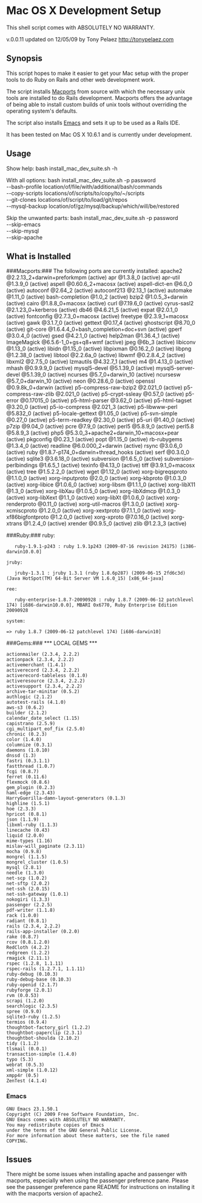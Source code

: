 Mac OS X Development Setup
===========================

This shell script comes with ABSOLUTELY NO WARRANTY.

v.0.0.11 updated on 12/05/09
by Tony Pelaez http://tonypelaez.com

Synopsis
--------

This script hopes to make it easier to get your Mac setup with the proper tools to do 
Ruby on Rails and other web development work.

The script installs [Macports](http://www.macports.org/ "Macports") from source with 
which the necessary unix tools are installed to do Rails development. Macports offers the 
advantage of being able to install custom builds of unix tools without overriding the operating
system's defaults.

The script also installs [Emacs](http://www.gnu.org/software/emacs/ "Emacs") and sets it up to be used as a Rails IDE.

It has been tested on Mac OS X 10.6.1 and is currently under development.

Usage
-----

Show help:
	bash install_mac_dev_suite.sh -h
	
With all options:
	bash install_mac_dev_suite.sh -p password \
	--bash-profile location/of/file/with/additional/bash/commands \
	--copy-scripts locations/of/scripts/to/copy/to/~/scripts \
	--git-clones locations/of/script/to/load/git/repos \
	--mysql-backup location/of/gz/mysql/backup/which/will/be/restored

Skip the unwanted parts:
	bash install_mac_dev_suite.sh -p password \
	--skip-emacs \
	--skip-mysql \
	--skip-apache

What is Installed
-----------------

###Macports:###
	The following ports are currently installed:
	  apache2 @2.2.13_2+darwin+preforkmpm (active)
	  apr @1.3.8_0 (active)
	  apr-util @1.3.9_0 (active)
	  aspell @0.60.6_2+macosx (active)
	  aspell-dict-en @6.0_0 (active)
	  autoconf @2.64_2 (active)
	  autoconf213 @2.13_1 (active)
	  automake @1.11_0 (active)
	  bash-completion @1.0_2 (active)
	  bzip2 @1.0.5_3+darwin (active)
	  cairo @1.8.8_0+macosx (active)
	  curl @7.19.6_0 (active)
	  cyrus-sasl2 @2.1.23_0+kerberos (active)
	  db46 @4.6.21_5 (active)
	  expat @2.0.1_0 (active)
	  fontconfig @2.7.3_0+macosx (active)
	  freetype @2.3.9_1+macosx (active)
	  gawk @3.1.7_0 (active)
	  gettext @0.17_4 (active)
	  ghostscript @8.70_0 (active)
	  git-core @1.6.4.4_0+bash_completion+doc+svn (active)
	  gperf @3.0.4_0 (active)
	  gsed @4.2.1_0 (active)
	  help2man @1.36.4_1 (active)
	  ImageMagick @6.5.6-1_0+gs+q8+wmf (active)
	  jpeg @6b_3 (active)
	  libiconv @1.13_0 (active)
	  libidn @1.15_0 (active)
	  libpixman @0.16.2_0 (active)
	  libpng @1.2.38_0 (active)
	  libtool @2.2.6a_0 (active)
	  libwmf @0.2.8.4_2 (active)
	  libxml2 @2.7.5_0 (active)
	  lzmautils @4.32.7_1 (active)
	  m4 @1.4.13_0 (active)
	  mhash @0.9.9.9_0 (active)
	  mysql5-devel @5.1.39_0 (active)
	  mysql5-server-devel @5.1.39_0 (active)
	  ncurses @5.7_0+darwin_10 (active)
	  ncursesw @5.7_0+darwin_10 (active)
	  neon @0.28.6_0 (active)
	  openssl @0.9.8k_0+darwin (active)
	  p5-compress-raw-bzip2 @2.021_0 (active)
	  p5-compress-raw-zlib @2.021_0 (active)
	  p5-crypt-ssleay @0.57_0 (active)
	  p5-error @0.17015_0 (active)
	  p5-html-parser @3.62_0 (active)
	  p5-html-tagset @3.20_0 (active)
	  p5-io-compress @2.021_3 (active)
	  p5-libwww-perl @5.832_0 (active)
	  p5-locale-gettext @1.05_0 (active)
	  p5-svn-simple @0.27_0 (active)
	  p5-term-readkey @2.30_0 (active)
	  p5-uri @1.40_0 (active)
	  p7zip @9.04_0 (active)
	  pcre @7.9_0 (active)
	  perl5 @5.8.9_0 (active)
	  perl5.8 @5.8.9_3 (active)
	  php5 @5.3.0_3+apache2+darwin_10+macosx+pear (active)
	  pkgconfig @0.23_1 (active)
	  popt @1.15_0 (active)
	  rb-rubygems @1.3.4_0 (active)
	  readline @6.0.000_2+darwin (active)
	  rsync @3.0.6_0 (active)
	  ruby @1.8.7-p174_0+darwin+thread_hooks (active)
	  serf @0.3.0_0 (active)
	  sqlite3 @3.6.18_0 (active)
	  subversion @1.6.5_0 (active)
	  subversion-perlbindings @1.6.5_1 (active)
	  texinfo @4.13_0 (active)
	  tiff @3.9.1_0+macosx (active)
	  tree @1.5.2.2_0 (active)
	  wget @1.12_0 (active)
	  xorg-bigreqsproto @1.1.0_0 (active)
	  xorg-inputproto @2.0_0 (active)
	  xorg-kbproto @1.0.3_0 (active)
	  xorg-libice @1.0.6_0 (active)
	  xorg-libsm @1.1.1_0 (active)
	  xorg-libX11 @1.3_0 (active)
	  xorg-libXau @1.0.5_0 (active)
	  xorg-libXdmcp @1.0.3_0 (active)
	  xorg-libXext @1.1_0 (active)
	  xorg-libXt @1.0.6_0 (active)
	  xorg-renderproto @0.11_0 (active)
	  xorg-util-macros @1.3.0_0 (active)
	  xorg-xcmiscproto @1.2.0_0 (active)
	  xorg-xextproto @7.1.1_0 (active)
	  xorg-xf86bigfontproto @1.2.0_0 (active)
	  xorg-xproto @7.0.16_0 (active)
	  xorg-xtrans @1.2.4_0 (active)
	  xrender @0.9.5_0 (active)
	  zlib @1.2.3_3 (active)

###Ruby:###
	ruby:

	   ruby-1.9.1-p243 : ruby 1.9.1p243 (2009-07-16 revision 24175) [i386-darwin10.0.0]

	jruby:

	   jruby-1.3.1 : jruby 1.3.1 (ruby 1.8.6p287) (2009-06-15 2fd6c3d) (Java HotSpot(TM) 64-Bit Server VM 1.6.0_15) [x86_64-java]

	ree:

	   ruby-enterprise-1.8.7-20090928 : ruby 1.8.7 (2009-06-12 patchlevel 174) [i686-darwin10.0.0], MBARI 0x6770, Ruby Enterprise Edition 20090928 

	system:

	=> ruby 1.8.7 (2009-06-12 patchlevel 174) [i686-darwin10]


###Gems:###
	*** LOCAL GEMS ***

	actionmailer (2.3.4, 2.2.2)
	actionpack (2.3.4, 2.2.2)
	activemerchant (1.4.1)
	activerecord (2.3.4, 2.2.2)
	activerecord-tableless (0.1.0)
	activeresource (2.3.4, 2.2.2)
	activesupport (2.3.4, 2.2.2)
	archive-tar-minitar (0.5.2)
	authlogic (2.1.2)
	autotest-rails (4.1.0)
	aws-s3 (0.6.2)
	builder (2.1.2)
	calendar_date_select (1.15)
	capistrano (2.5.9)
	cgi_multipart_eof_fix (2.5.0)
	chronic (0.2.3)
	color (1.4.0)
	columnize (0.3.1)
	daemons (1.0.10)
	dnssd (1.3)
	fastri (0.3.1.1)
	fastthread (1.0.7)
	fcgi (0.8.7)
	ferret (0.11.6)
	flexmock (0.8.6)
	gem_plugin (0.2.3)
	haml-edge (2.3.43)
	HarryGuerilla-damn-layout-generators (0.1.3)
	highline (1.5.1)
	hoe (2.3.3)
	hpricot (0.8.1)
	json (1.1.9)
	libxml-ruby (1.1.3)
	linecache (0.43)
	liquid (2.0.0)
	mime-types (1.16)
	mislav-will_paginate (2.3.11)
	mocha (0.9.8)
	mongrel (1.1.5)
	mongrel_cluster (1.0.5)
	mysql (2.8.1)
	needle (1.3.0)
	net-scp (1.0.2)
	net-sftp (2.0.2)
	net-ssh (2.0.15)
	net-ssh-gateway (1.0.1)
	nokogiri (1.3.3)
	passenger (2.2.5)
	pdf-writer (1.1.8)
	rack (1.0.0)
	radiant (0.8.1)
	rails (2.3.4, 2.2.2)
	rails-app-installer (0.2.0)
	rake (0.8.7)
	rcov (0.8.1.2.0)
	RedCloth (4.2.2)
	redgreen (1.2.2)
	rmagick (2.11.1)
	rspec (1.2.8, 1.1.11)
	rspec-rails (1.2.7.1, 1.1.11)
	ruby-debug (0.10.3)
	ruby-debug-base (0.10.3)
	ruby-openid (2.1.7)
	rubyforge (2.0.1)
	rvm (0.0.53)
	scrapi (1.2.0)
	searchlogic (2.3.5)
	spree (0.9.0)
	sqlite3-ruby (1.2.5)
	termios (0.9.4)
	thoughtbot-factory_girl (1.2.2)
	thoughtbot-paperclip (2.3.1)
	thoughtbot-shoulda (2.10.2)
	tidy (1.1.2)
	tlsmail (0.0.1)
	transaction-simple (1.4.0)
	typo (5.3)
	webrat (0.5.3)
	xml-simple (1.0.12)
	xmpp4r (0.5)
	ZenTest (4.1.4)

### Emacs ###
	GNU Emacs 23.1.50.1
	Copyright (C) 2009 Free Software Foundation, Inc.
	GNU Emacs comes with ABSOLUTELY NO WARRANTY.
	You may redistribute copies of Emacs
	under the terms of the GNU General Public License.
	For more information about these matters, see the file named
	COPYING.


Issues
------
There might be some issues when installing apache and passenger with
macports, especially when using the passenger preference pane.  Please
see the passenger preference pane README for instructions on
installing it with the macports version of apache2.
